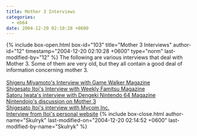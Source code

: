 ```yaml
---
title: Mother 3 Interviews
categories:
  - eb64
date: 2004-12-20 02:10:28 +0600
---
```

{% include box-open.html box-id="103" title="Mother 3 Interviews" author-id="12" timestamp="2004-12-20 02:10:28 +0600" type="norm" last-modified-by="12" %}
The following are various interviews that deal with Mother 3. Some of them are very old, but they all contain a good deal of information concerning mother 3.
<br/><br/>
<a href="1.php">Shigeru Miyamoto's Interview with Game Walker Magazine</a><br/>
<a href="2.php">Shigesato Itoi's Interview with Weekly Famitsu Magazine</a><br/>
<a href="3.php">Satoru Iwata's interview with Dengeki Nintendo 64 Magazine</a><br/>
<a href="4.php">Nintendojo's discussion on Mother 3</a><br/>
<a href="5.php">Shigesato Itoi's interview with Mycom Inc.</a><br/>
<a href="6.php">Interview from Itoi's personal website</a>
{% include box-close.html author-name="Skulryk" last-modified-on="2004-12-20 02:14:52 +0600" last-modified-by-name="Skulryk" %}
